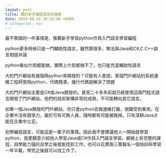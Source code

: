 ```yaml
---
layout: post
title: 關於新手編程語言的選擇
date: 2024-08-26 10:16:00 +0800
# categories: msc
---
```


最不靠譜的一件事情是，推薦新手學習python作爲入門語言學習編程

python更多時候只是一門輔助性語言，雖然庫很多，無法與Java和C#,C C++語言相提并論

python看似什麽都能做，實際上什麽都做不了。也只能充當輔助性語言

大的門戶網站有幾個用python來開發的？可能有人會説，某個門戶網站的系統運維工程師使用python，代碼簡潔，幾行代碼就解決了問題

大的門戶網站主要是C#或Java開發的。甚至二十多年前就已經使用這兩門程式語言開發了門戶網站，他們的技術架構非常的成熟，不可能轉向其它語言。

如果一個Java開發的門戶網站，你只會python去做運維打雜，很難受到重用，在企業中沒有競爭力，屬於可有可無人員，隨時都有可能被裁掉。只有深耕Java才能在企業中立足。


初學編程語言，可能這是一輩子的事情。因此我不會建議他人一開始就學習python，我更願意介紹他人學習Java或C#作爲入門語言學習。網絡上有完整的課程，自學能力强的自學之後就能找到工作，也可以花費兩三萬報名一個培訓班學習一年半載，學完之後就可以找工作了。



